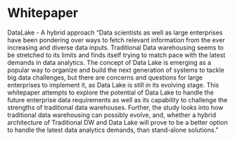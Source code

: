 # Whitepaper
DataLake - A hybrid approach
“Data scientists as well as large enterprises have been pondering over ways to fetch relevant information from the ever increasing and diverse data inputs. Traditional Data warehousing seems to be stretched to its limits and finds itself trying to match pace with the latest demands in data analytics. The concept of Data Lake is emerging as a popular way to organize and build the next generation of systems to tackle big data challenges, but there are concerns and questions for large enterprises to implement it, as Data Lake is still in its evolving stage. This whitepaper attempts to explore the potential of Data Lake to handle the future enterprise data requirements as well as its capability to challenge the strengths of traditional data warehouses. Further, the study looks into how traditional data warehousing can possibly evolve, and, whether a hybrid architecture of Traditional DW and Data Lake will prove to be a better option to handle the latest data analytics demands, than stand-alone solutions.”
